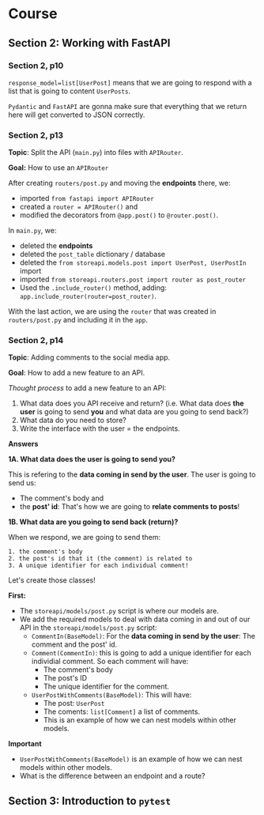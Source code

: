 # Course

## Section 2: Working with FastAPI

### Section 2, p10

`response_model=list[UserPost]` means that we are going to respond with a list that is going to content `UserPosts`.

`Pydantic` and `FastAPI` are gonna make sure that everything that we return here will get converted to JSON correctly.

### Section 2, p13

**Topic**: Split the API (`main.py`) into files with `APIRouter`.

**Goal:** How to use an `APIRouter`

After creating `routers/post.py` and moving the **endpoints** there, we:

* imported `from fastapi import APIRouter`
* created a `router = APIRouter()` and 
* modified the decorators from `@app.post()` to `@router.post()`.

In `main.py`, we:

* deleted the **endpoints**
* deleted the `post_table` dictionary / database
* deleted the `from storeapi.models.post import UserPost, UserPostIn` import
* imported `from storeapi.routers.post import router as post_router`
* Used the `.include_router()` method, adding: `app.include_router(router=post_router)`.

With the last action, we are using the `router` that was created in `routers/post.py` and including it in the `app`.

### Section 2, p14

**Topic**: Adding comments to the social media app.

**Goal**: How to add a new feature to an API.

*Thought process* to add a new feature to an API:

1. What data does you API receive and return? 
(i.e. What data does **the user** is going to send **you** and what data are you going to send back?)
2. What data do you need to store?
3. Write the interface with the user = the endpoints.

**Answers**

**1A. What data does the user is going to send you?**

This is refering to the **data coming in send by the user**. The user is going to send us:

* The comment's body and 
* the **post' id**: That's how we are going to **relate comments to posts**!

**1B. What data are you going to send back (return)?**

When we respond, we are going to send them:

    1. the comment's body
    2. the post's id that it (the comment) is related to
    3. A unique identifier for each individual comment!

Let's create those classes!

**First:** 

* The `storeapi/models/post.py` script is where our models are.
* We add the required models to deal with data coming in and out of our API in the `storeapi/models/post.py` script:
    * `CommentIn(BaseModel)`: For the **data coming in send by the user**: The comment and the post' id. 
    * `Comment(CommentIn)`: this is going to add a unique identifier for each individial comment. So each comment will have:
        * The comment's body
        * The post's ID
        * The unique identifier for the comment.
    * `UserPostWithComments(BaseModel)`: This will have:
        * The post: `UserPost`
        * The coments: `list[Comment]` a list of comments.
        - This is an example of how we can nest models within other models.
        
**Important**

* `UserPostWithComments(BaseModel)` is an example of how we can nest models within other models.
* What is the difference between an endpoint and a route?

## Section 3: Introduction to `pytest`